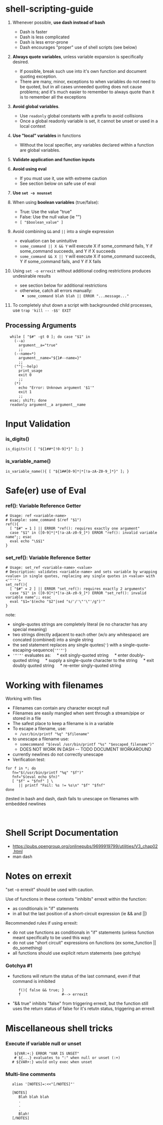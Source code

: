 # shell-scripting-guide

1) Whenever possible, **use dash instead of bash**
    * Dash is faster
    * Dash is less complicated
    * Dash is less error-prone
    * Dash encourages "proper" use of shell scripts (see below)
    
2) **Always quote variables**, unless variable expansion is specifically desired.
    * If possible, break such use into it's own function and document quoting exception.
    * There are many, minor, exceptions to when variables do not need to be quoted, but in all cases unneeded quoting does not cause problems; and it's much easier to remember to always quote than it is to remember all the exceptions

3) **Avoid global variables**. 
    * Use `readonly` global constants with a prefix to avoid collisions
    * Once a global readonly variable is set, it cannot be unset or used in a local context

4) **Use "local" variables** in functions
    * Without the local specifier, any variables declared within a function are global variables.

5) **Validate application and function inputs**

6) **Avoid using eval**
    * If you must use it, use with extreme caution
    * See section below on safe use of eval

7) **Use `set -o nounset`**

8) When using **boolean variables** (true/false):
    * True: Use the value "true" 
    * False: Use the null value (ie "")
    * `[ "$boolean_value" ]`
    
9) Avoid combining `&&` and `||` into a single expression
    * evaluation can be unintuitive
    * `some_command || X && Y` will execute X if some_command fails, Y if some_command succeeds, and Y if X succeeds
    * `some_command && X || Y` will execute X if some_command succeeds, Y if some_command fails, and Y if X fails
    
10) Using `set -o errexit` without additional coding restrictions produces undesirable results
    * see section below for additional restrictions
    * otherwise, catch all errors manually:
        * `some_command blah blah || ERROR "...message..."`
      
11) To completely shut down a script with backgrounded child processes, use `trap 'kill -- -$$' EXIT`







## Processing Arguments
```
  while [ "$#" -gt 0 ]; do case "$1" in
    (--a)
      argument__a="true"
      ;;
    (--name=*)
      argument__name="${1#--name=}"
      ;;
    (""|--help)
      print_usage
      exit 0
      ;;
    (*)
      echo "Error: Unknown argument '$1'"
      exit 1
      ;;
  esac; shift; done
  readonly argument__a argument__name
```



# Input Validation

### is_digits()
```is_digits(){ [ "${1##*[!0-9]*}" ]; }```

### is_variable_name()
```is_variable_name(){ [ "${1##[0-9]*|*[!a-zA-Z0-9_]*}" ]; }```







# Safe(er) use of Eval
### ref(): Variable Reference Getter
```
# Usage: ref <variable-name>
# Example: some_command $(ref "$1")
ref(){
  [ "$#" = 1 ] || ERROR "ref(): requires exactly one argument"
  case "$1" in ([0-9]*|*[!a-zA-z0-9_]*) ERROR "ref(): invalid variable name";; esac
  eval echo "\$$1"
}
```
### set_ref(): Variable Reference Setter
```
# Usage: set_ref <variable-name> <value>
# Description: validates <variable-name> and sets variable by wrapping <value> in single quotes, replacing any single quotes in <value> with <'"'"'> 
set_ref(){
  [ "$#" = 2 ] || ERROR "set_ref(): requires exactly 2 arguments"
  case "$1" in ([0-9]*|*[!a-zA-z0-9_]*) ERROR "set_ref(): invalid variable name";; esac
  eval "$1='$(echo "$2"|sed "s/'/'\"'\"'/g")'"
}
```
note: 
* single-quotes strings are completely literal (ie no character has any special meaning)
* two strings directly adjacent to each other (w/o any whitespace) are concated (combined) into a single string
* the sed statement replaces any single quotes(`'`) with a single-quote-escaping-sequence(`'"'"'`)
* `'"'"'` evaluates as:
    * exit singly-quoted string
    * enter doubly-quoted string
    * supply a single-quote character to the string
    * exit doubly quoted string
    * re-enter singly-quoted string






# Working with filenames

Working with files

* Filenames can contain any character except null
* Filenames are easily mangled when sent through a stream/pipe or stored in a file
* The safest place to keep a filename is in a variable
* To escape a filename, use:
   * ```/usr/bin/printf "%q" "$filename"```
* to unescape a filename use:
   * ```somecommand "$(eval /usr/bin/printf "%s" "$escaped_filename")"```
   * DOES NOT WORK IN DASH -- TODO DOCUMENT WORKAROUND
* currently newlines do not correctly unescape
* Verification test:
```
for f in *; do
   fn="$(/usr/bin/printf "%q" "$f")"
   fnf="$(eval echo $fn)"
   [ "$f" = "$fnf" ] \
      || printf "Fail: %s != %s\n" "$f" "$fnf"
done
```
(tested in bash and dash, dash fails to unescape on filenames with embedded newlines


        


# Shell Script Documentation
* https://pubs.opengroup.org/onlinepubs/9699919799/utilities/V3_chap02.html
* man dash





# Notes on errexit

"set -o errexit" should be used with caution. 

Use of functions in these contexts "inhibits" errexit within the function:
* as conditionals in "if" statements
* in all but the last position of a short-circuit expression (ie && and ||)

Recommended rules if using errexit:
* do not use functions as conditionals in "if" statements (unless function meant specifically to be used this way)
* do not use "short circuit" expressions on functions (ex some_function || do_something)
* all functions should use explicit return statements (see gotchya)

### Gotchya #1
* functions will return the status of the last command, even if that command is inhibited
```
      f(){ false && true; }
      f                   #--> errexit
```

* "&& true" inhibits "false" from triggering errexit, but the function still uses the return status of false for it's retutn status, 
triggering an errexit





# Miscellaneous shell tricks

### Execute if variable null or unset
```        
    ${VAR:+:} ERROR "VAR IS UNSET"
    # ${...} evaluates to ":" when null or unset (:+)
   # ${VAR+:} would only exec when unset
```



### Multi-line comments

```
   alias '[NOTES]=:<<"[/NOTES]"'
   
   [NOTES]
      Blah blah blah
      .
      .
      .
      Blah!
   [/NOTES]
```
